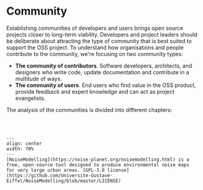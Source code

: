 # Community

Establishing communities of developers and users brings open source projects closer to long-term viability. Developers and project leaders should be deliberate about attracting the type of community that is best suited to support the OSS project. To understand how organisations and people contribute to the community, we're focusing on two community types:

- **The community of contributors**. Software developers, architects, and designers who write code, update documentation and contribute in a multitude of ways.
- **The community of users**. End users who find value in the OSS product, provide feedback and expert knowledge and can act as project evangelists.

The analysis of the communities is divided into different chapters:
```{tableofcontents}
```

<br />

```{figure} ../images/NoiseMap.png
---
align: center
width: 70%
---
[NoiseModelling](https://noise-planet.org/noisemodelling.html) is a free, open-source tool designed to produce environmental noise maps for very large urban areas. [GPL-3.0 license](https://github.com/Universite-Gustave-Eiffel/NoiseModelling/blob/master/LICENSE)
```

